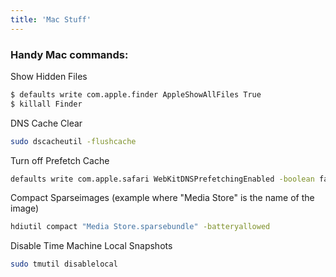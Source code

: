 ```yaml
---
title: 'Mac Stuff'
---
```


### Handy Mac commands:

Show Hidden Files

```sh
$ defaults write com.apple.finder AppleShowAllFiles True
$ killall Finder
```

DNS Cache Clear

```sh
sudo dscacheutil -flushcache
```

Turn off Prefetch Cache

```sh
defaults write com.apple.safari WebKitDNSPrefetchingEnabled -boolean false
```

Compact Sparseimages (example where "Media Store" is the name of the image)

```sh
hdiutil compact "Media Store.sparsebundle" -batteryallowed
```

Disable Time Machine Local Snapshots
```sh
sudo tmutil disablelocal
```

